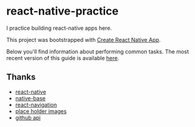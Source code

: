 # react-native-practice

I practice building react-native apps here.

This project was bootstrapped with [Create React Native App](https://github.com/react-community/create-react-native-app).

Below you'll find information about performing common tasks. The most recent version of this guide is available [here](https://github.com/react-community/create-react-native-app/blob/master/react-native-scripts/template/README.md).

## Thanks
- [react-native](https://facebook.github.io/react-native/)
- [native-base](http://docs.nativebase.io/)
- [react-navigation](https://reactnavigation.org/)
- [place holder images](http://lorempixel.com/)
- [github api](https://developer.github.com/v3/search/#search-repositories)
